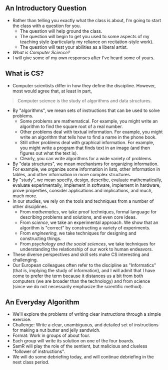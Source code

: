 An Introductory Question
------------------------

* Rather than telling you exactly what the class is about,
  I'm going to start the class with a question for you.
    * The question will help ground the class. 
    * The question will begin to get you used to some aspects of my 
      teaching style (particularly my
      reliance on recitation-style work).
    * The question will test your abilities as a liberal artist.
* *What is Computer Science?*
* I will give some of my own responses after I've heard some of yours.

What is CS?
-----------

* Computer scientists differ in how they define the discipline.
  However, most would agree that, at least in part,
> Computer science is the study of algorithms and data structures.
* By "algorithms", we mean sets of instructions that can be used
  to solve problems.  
    * Some problems are mathematical.  For example, you
      might write an algorithm to find the square root of a real number.
    * Other problems deal with textual information.  For example, you might
      write an algorithm that tells how to find a name in the phone book.
    * Still other problems deal with graphical information.  For example,
      you might write a program that finds text in an image (and then
      figures out what the text is).
    * Clearly, you can write algorithms for a wide variety of problems.
* By "data structures", we mean mechanisms for organizing information.
  For example, we organize some information in lists, other information
  in tables, and other information in more complex structures.
* By "study", we mean specify, design, describe, evaluate
  mathematically, evaluate experimentally, implement in software, implement
  in hardware, prove properties, consider applications and implications,
  and much, much more.
* In our studies, we rely on the tools and techniques from a number of
  other disciplines.  
    * From *mathematics*, we take proof techniques, formal language 
      for describing problems and solutions, and even core ideas.  
    * From *science*, we take an experimental approach.  We show that
      an algorithm is "correct" by constructing a variety of experiments.
    * From *engineering*, we take techniques for designing and 
      constructing things.  
    * From *psychology and the social sciences*, we take techniques 
      for understanding the relationship of our work to human endeavors.
* These diverse perspectives and skill sets make CS interesting and 
  challenging.
* Our European colleagues often refer to the discipline as "Informatics"
  (that is, implying the study of information), and I will admit that I have 
  come to prefer the term because it distances us a bit from both computers
  (we are broader than the technology) and from science (since we do not
  necessarily emphasize the scientific method).

An Everyday Algorithm
---------------------

* We'll explore the problems of writing clear instructions through a
  simple exercise.
* Challenge: Write a clear, unambiguous, and detailed set of instructions
  for making a nut butter and jelly sandwich.
* Format: Work in groups of about four. 
* Each group will write its solution on one of the four boards.
* SamR will play the role of the sentient, but malicious and clueless
  "follower of instructions".
* We will do some debriefing today, and will continue debriefing in the
  next class period.

